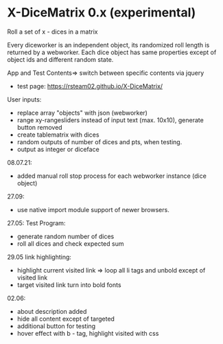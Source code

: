 # X-DiceMatrix 0.x (experimental)

Roll a set of x - dices in a matrix

Every diceworker is an independent object, its randomized roll length is returned by a webworker. 
Each dice object has same properties except of object ids and different random state. 

App and Test Contents=> switch between specific contents via jquery
+ test page: https://rsteam02.github.io/X-DiceMatrix/

User inputs:

+ replace array "objects" with json (webworker)
+ range xy-rangesliders instead of input text (max. 10x10), generate button removed
+ create tablematrix with dices
+ random outputs of number of dices and pts, when testing.
+ output as integer or diceface


08.07.21:

+ added manual roll stop process for each webworker instance (dice object)

27.09: 

+ use native import module support of newer browsers.

27.05: Test Program:

+ generate random number of dices
+ roll all dices and check expected sum 

29.05 link highlighting:
+ highlight current visited link => loop all li tags and unbold except of visited link 
+ target visited link turn into bold fonts

02.06:
+ about description added
+ hide all content except of targeted
+ additional button for testing
+ hover effect with b - tag, highlight visited with css 
